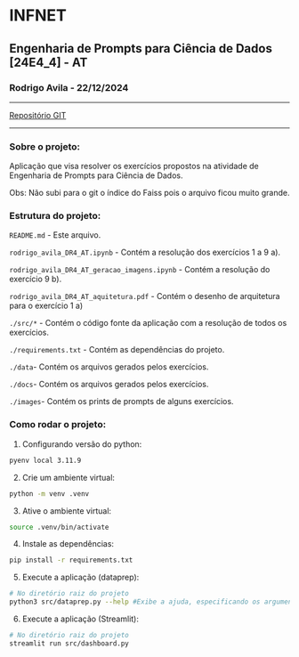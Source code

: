 # INFNET
## Engenharia de Prompts para Ciência de Dados [24E4_4] - AT
### Rodrigo Avila - 22/12/2024
---

[Repositório GIT](https://github.com/r-moreira/eng-prompt-at)

---
### Sobre o projeto:
Aplicação que visa resolver os exercícios propostos na atividade de Engenharia de Prompts para Ciência de Dados.

Obs: Não subi para o git o índice do Faiss pois o arquivo ficou muito grande.

### Estrutura do projeto:
```README.md``` - Este arquivo.

```rodrigo_avila_DR4_AT.ipynb``` - Contém a resolução dos exercícios 1 a 9 a).

```rodrigo_avila_DR4_AT_geracao_imagens.ipynb``` - Contém a resolução do exercício 9 b).

```rodrigo_avila_DR4_AT_aquitetura.pdf``` - Contém o desenho de arquitetura para o exercício 1 a) 

```./src/*``` - Contém o código fonte da aplicação com a resolução de todos os exercícios.

```./requirements.txt``` - Contém as dependências do projeto.

```./data```- Contém os arquivos gerados pelos exercícios.

```./docs```- Contém os arquivos gerados pelos exercícios.

```./images```- Contém os prints de prompts de alguns exercícios.


### Como rodar o projeto:
1. Configurando versão do python:
```bash
pyenv local 3.11.9
```

2. Crie um ambiente virtual:
```bash
python -m venv .venv
```

3. Ative o ambiente virtual:
```bash
source .venv/bin/activate
```

4. Instale as dependências:
```bash
pip install -r requirements.txt
```

5. Execute a aplicação (dataprep):
```bash
# No diretório raiz do projeto
python3 src/dataprep.py --help #Exibe a ajuda, especificando os argumentos necessários
```

6. Execute a aplicação (Streamlit):
```bash
# No diretório raiz do projeto
streamlit run src/dashboard.py       
```